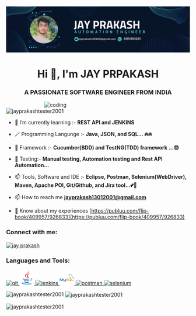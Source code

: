 ![logo](https://github.com/jayprakashtester2001/jayprakashtester2001/blob/main/Github%20Banner.jpg)
<h1 align="center">Hi 👋, I'm JAY PRPAKASH</h1>
<h3 align="center">A PASSIONATE SOFTWARE ENGINEER FROM INDIA</h3>
<img align="right" alt="coding" width="400" src="https://cdn.dribbble.com/users/730703/screenshots/6581243/avento.gif"/>

<p align="left"> <img src="https://komarev.com/ghpvc/?username=jayprakashtester2001&label=Profile%20views&color=0e75b6&style=flat" alt="jayprakashtester2001" /> </p>

- 🌱 I’m currently learning :- **REST API and JENKINS**
- 🪄 Programming Langunge :- **Java, JSON, and SQL... 🔥🔥**
- 🌱 Framework :-  **Cucumber(BDD) and TestNG(TDD) framework ...😎**
- 👀 Testing:- **Manual testing, Automation testing and Rest API Automation...**
- 📫 Tools, Software and IDE :- **Eclipse, Postman, Selenium(WebDriver), Maven, Apache POI, Git/Github, and Jira tool...💕💞**

- 📫 How to reach me **jayprakash13012001@gmail.com**

- 📄 Know about my experiences [https://publuu.com/flip-book/409957/926833](https://publuu.com/flip-book/409957/926833)

<h3 align="left">Connect with me:</h3>
<p align="left">
<a href="https://linkedin.com/in/jay prakash" target="blank"><img align="center" src="https://raw.githubusercontent.com/rahuldkjain/github-profile-readme-generator/master/src/images/icons/Social/linked-in-alt.svg" alt="jay prakash" height="30" width="40" /></a>
</p>

<h3 align="left">Languages and Tools:</h3>
<p align="left"> <a href="https://git-scm.com/" target="_blank" rel="noreferrer"> <img src="https://www.vectorlogo.zone/logos/git-scm/git-scm-icon.svg" alt="git" width="40" height="40"/> </a> <a href="https://www.java.com" target="_blank" rel="noreferrer"> <img src="https://raw.githubusercontent.com/devicons/devicon/master/icons/java/java-original.svg" alt="java" width="40" height="40"/> </a> <a href="https://www.jenkins.io" target="_blank" rel="noreferrer"> <img src="https://www.vectorlogo.zone/logos/jenkins/jenkins-icon.svg" alt="jenkins" width="40" height="40"/> </a> <a href="https://www.mysql.com/" target="_blank" rel="noreferrer"> <img src="https://raw.githubusercontent.com/devicons/devicon/master/icons/mysql/mysql-original-wordmark.svg" alt="mysql" width="40" height="40"/> </a> <a href="https://postman.com" target="_blank" rel="noreferrer"> <img src="https://www.vectorlogo.zone/logos/getpostman/getpostman-icon.svg" alt="postman" width="40" height="40"/> </a> <a href="https://www.selenium.dev" target="_blank" rel="noreferrer"> <img src="https://raw.githubusercontent.com/detain/svg-logos/780f25886640cef088af994181646db2f6b1a3f8/svg/selenium-logo.svg" alt="selenium" width="40" height="40"/> </a> </p>

<p><img align="left" src="https://github-readme-stats.vercel.app/api/top-langs?username=jayprakashtester2001&show_icons=true&locale=en&layout=compact" alt="jayprakashtester2001" /></p>

<p>&nbsp;<img align="center" src="https://github-readme-stats.vercel.app/api?username=jayprakashtester2001&show_icons=true&locale=en" alt="jayprakashtester2001" /></p>

<p><img align="center" src="https://github-readme-streak-stats.herokuapp.com/?user=jayprakashtester2001&" alt="jayprakashtester2001" /></p>
